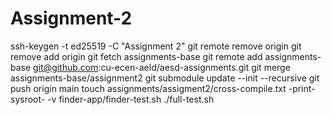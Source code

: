# Assignment-2
ssh-keygen -t ed25519 -C "Assignment 2"
git remote remove origin
git remove add origin <url>
git fetch assignments-base
git remote add assignments-base git@github.com:cu-ecen-aeld/aesd-assignments.git 
git merge assignments-base/assignment2
git submodule update --init --recursive
git push origin main
touch assignments/assigment2/cross-compile.txt
-print-sysroot- -v
finder-app/finder-test.sh 
./full-test.sh 
